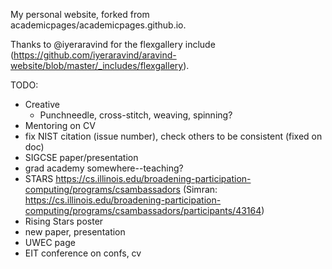 My personal website, forked from academicpages/academicpages.github.io.

Thanks to @iyeraravind for the flexgallery include (https://github.com/iyeraravind/aravind-website/blob/master/_includes/flexgallery).

TODO:
* Creative
  * Punchneedle, cross-stitch, weaving, spinning?
* Mentoring on CV
* fix NIST citation (issue number), check others to be consistent (fixed on doc)
* SIGCSE paper/presentation
* grad academy somewhere--teaching?
* STARS https://cs.illinois.edu/broadening-participation-computing/programs/csambassadors (Simran: https://cs.illinois.edu/broadening-participation-computing/programs/csambassadors/participants/43164)
* Rising Stars poster
* new paper, presentation
* UWEC page
* EIT conference on confs, cv